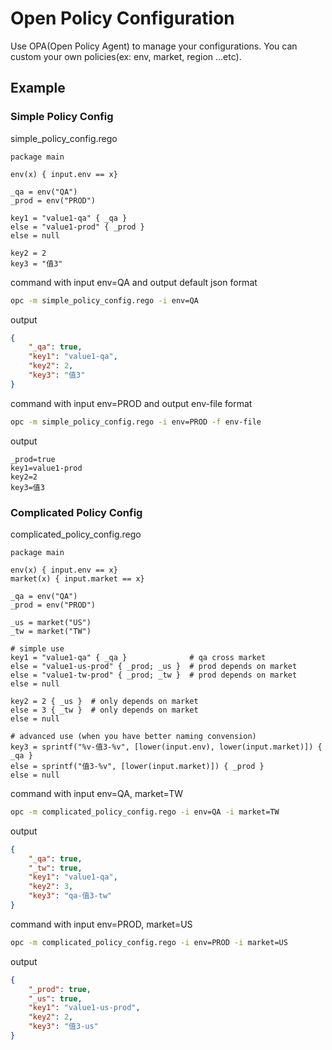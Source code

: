 # Open Policy Configuration

Use OPA(Open Policy Agent) to manage your configurations. You can custom your own policies(ex: env, market, region ...etc).

## Example

### Simple Policy Config

simple_policy_config.rego

```rego
package main

env(x) { input.env == x}

_qa = env("QA")
_prod = env("PROD")

key1 = "value1-qa" { _qa }
else = "value1-prod" { _prod }
else = null

key2 = 2
key3 = "值3"

```

command with input env=QA and output default json format

```bash
opc -m simple_policy_config.rego -i env=QA
```

output

```json
{
    "_qa": true,
    "key1": "value1-qa",
    "key2": 2,
    "key3": "值3"
}
```

command with input env=PROD and output env-file format

```bash
opc -m simple_policy_config.rego -i env=PROD -f env-file
```

output

```env
_prod=true
key1=value1-prod
key2=2
key3=值3
```

### Complicated Policy Config

complicated_policy_config.rego

```rego
package main

env(x) { input.env == x}
market(x) { input.market == x}

_qa = env("QA")
_prod = env("PROD")

_us = market("US")
_tw = market("TW")

# simple use
key1 = "value1-qa" { _qa }              # qa cross market
else = "value1-us-prod" { _prod; _us }  # prod depends on market
else = "value1-tw-prod" { _prod; _tw }  # prod depends on market
else = null

key2 = 2 { _us }  # only depends on market
else = 3 { _tw }  # only depends on market
else = null

# advanced use (when you have better naming convension)
key3 = sprintf("%v-值3-%v", [lower(input.env), lower(input.market)]) { _qa }
else = sprintf("值3-%v", [lower(input.market)]) { _prod }
else = null
```

command with input env=QA, market=TW

```bash
opc -m complicated_policy_config.rego -i env=QA -i market=TW
```

output

```json
{
    "_qa": true,
    "_tw": true,
    "key1": "value1-qa",
    "key2": 3,
    "key3": "qa-值3-tw"
}
```

command with input env=PROD, market=US

```bash
opc -m complicated_policy_config.rego -i env=PROD -i market=US
```

output

```json
{
    "_prod": true,
    "_us": true,
    "key1": "value1-us-prod",
    "key2": 2,
    "key3": "值3-us"
}
```
